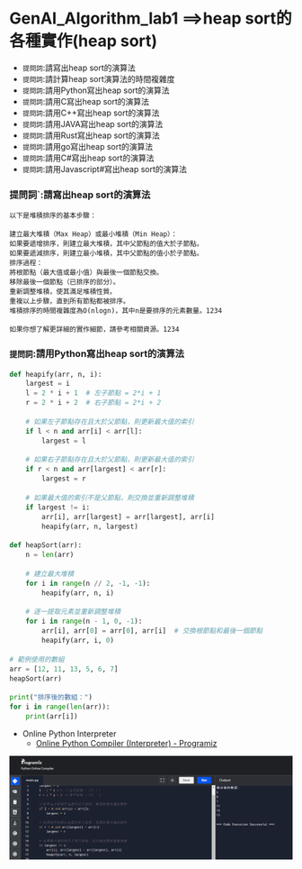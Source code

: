 # GenAI_Algorithm_lab1 ==>heap sort的各種實作(heap sort)
- `提問詞`:請寫出heap sort的演算法
- `提問詞`:請計算heap sort演算法的時間複雜度
- `提問詞`:請用Python寫出heap sort的演算法
- `提問詞`:請用C寫出heap sort的演算法
- `提問詞`:請用C++寫出heap sort的演算法
- `提問詞`:請用JAVA寫出heap sort的演算法
- `提問詞`:請用Rust寫出heap sort的演算法
- `提問詞`:請用go寫出heap sort的演算法
- `提問詞`:請用C#寫出heap sort的演算法
- `提問詞`:請用Javascript#寫出heap sort的演算法


### 提問詞`:請寫出heap sort的演算法
```
以下是堆積排序的基本步驟：

建立最大堆積（Max Heap）或最小堆積（Min Heap）：
如果要遞增排序，則建立最大堆積，其中父節點的值大於子節點。
如果要遞減排序，則建立最小堆積，其中父節點的值小於子節點。
排序過程：
將根節點（最大值或最小值）與最後一個節點交換。
移除最後一個節點（已排序的部分）。
重新調整堆積，使其滿足堆積性質。
重複以上步驟，直到所有節點都被排序。
堆積排序的時間複雜度為O(nlogn)，其中n是要排序的元素數量。1234

如果你想了解更詳細的實作細節，請參考相關資源。1234
```

### `提問詞`:請用Python寫出heap sort的演算法
```python
def heapify(arr, n, i):
    largest = i
    l = 2 * i + 1  # 左子節點 = 2*i + 1
    r = 2 * i + 2  # 右子節點 = 2*i + 2

    # 如果左子節點存在且大於父節點，則更新最大值的索引
    if l < n and arr[i] < arr[l]:
        largest = l

    # 如果右子節點存在且大於父節點，則更新最大值的索引
    if r < n and arr[largest] < arr[r]:
        largest = r

    # 如果最大值的索引不是父節點，則交換並重新調整堆積
    if largest != i:
        arr[i], arr[largest] = arr[largest], arr[i]
        heapify(arr, n, largest)

def heapSort(arr):
    n = len(arr)

    # 建立最大堆積
    for i in range(n // 2, -1, -1):
        heapify(arr, n, i)

    # 逐一提取元素並重新調整堆積
    for i in range(n - 1, 0, -1):
        arr[i], arr[0] = arr[0], arr[i]  # 交換根節點和最後一個節點
        heapify(arr, i, 0)

# 範例使用的數組
arr = [12, 11, 13, 5, 6, 7]
heapSort(arr)

print("排序後的數組：")
for i in range(len(arr)):
    print(arr[i])
```
- Online Python Interpreter
  - [Online Python Compiler (Interpreter) - Programiz](https://www.programiz.com/python-programming/online-compiler/)

![labs_1_1.png](../pics/labs_1_1.png)
